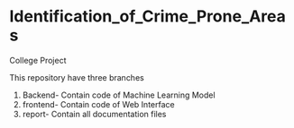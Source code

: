 # Identification_of_Crime_Prone_Areas
College Project

This repository have three branches 
1. Backend- Contain code of Machine Learning Model
2. frontend- Contain code of Web Interface
3. report- Contain all documentation files
